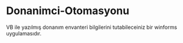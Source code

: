 # Donanimci-Otomasyonu
VB ile yazılmış donanım envanteri bilgilerini tutabileceiniz bir winforms uygulamasıdır.

